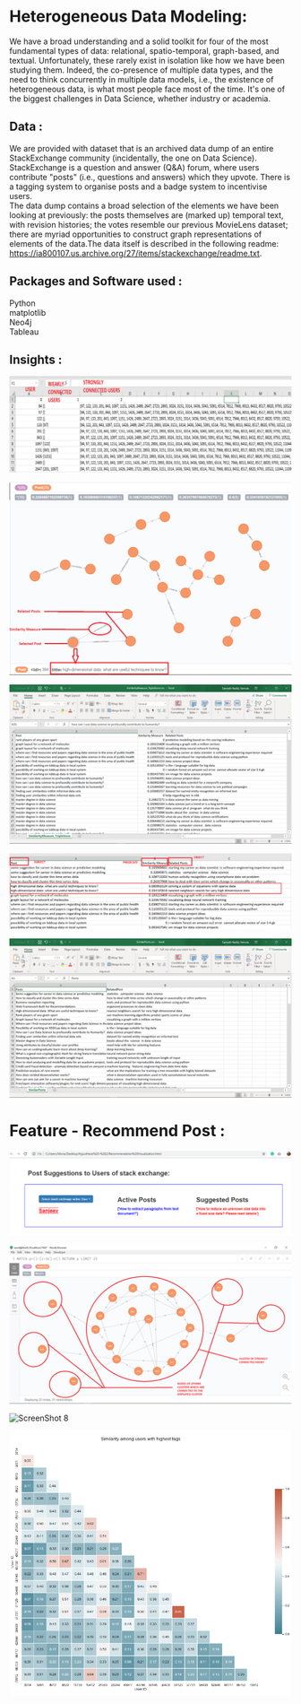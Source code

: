 # Heterogeneous Data Modeling:

We have a broad understanding and a solid toolkit for four of the most fundamental types of data: relational, spatio-temporal, graph-based, and textual. Unfortunately, these rarely exist in isolation like how we have been studying them. Indeed, the co-presence of multiple data types, and the need to think concurrently in multiple data models, i.e., the existence of heterogeneous data, is what most people face most of the time. It's one of the biggest challenges in Data Science, whether industry or academia.


## Data :
We are provided with dataset that is an archived data dump of an entire StackExchange community (incidentally, the one on Data Science). StackExchange is a question and answer (Q&A) forum, where users contribute "posts" (i.e., questions and answers) which they upvote. There is a tagging system to organise posts and a badge system to incentivise users.
<br>
The data dump contains a broad selection of the elements we have been looking at previously: the posts themselves are (marked up) temporal text, with revision histories; the votes resemble our previous MovieLens dataset; there are myriad opportunities to construct graph representations of elements of the data.The data itself is described in the following readme: https://ia800107.us.archive.org/27/items/stackexchange/readme.txt.

## Packages and Software used :
Python <br>
matplotlib <br>
Neo4j <br>
Tableau

## Insights :

![ScreenShot 1](Visualizations/Feature3_XML.png)

![ScreenShot 2](Visualizations/Feature_1_Knowledge_Graph_rep_in_neo4j.png)
 
![ScreenShot 3](Visualizations/Feature_1_output_as_XML_1.png)

![ScreenShot 4](Visualizations/Feature_1_output_as_XML_2.png)

![ScreenShot 5](Visualizations/Feature_1_output_as_XML.png)

# Feature - Recommend Post :

![ScreenShot 6](Visualizations/Feature_2_as_Webpage.png)

![ScreenShot 7](Visualizations/Feature_3_weak_and_strong_nodes_as_clusters_.png)

![ScreenShot 8](Visualizations/images/Feature_3_nodes_and_edges_in_neo4j_.png)

![ScreenShot 9](Visualizations/Heat_map_showing_similarity_measure_among_users.png)

